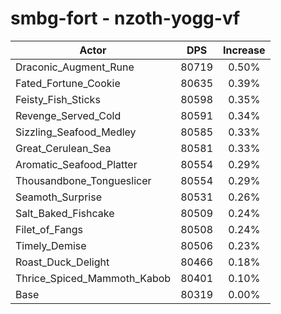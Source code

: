 # smbg-fort - nzoth-yogg-vf
| Actor | DPS | Increase |
|---|:---:|:---:|
|Draconic_Augment_Rune|80719|0.50%|
|Fated_Fortune_Cookie|80635|0.39%|
|Feisty_Fish_Sticks|80598|0.35%|
|Revenge_Served_Cold|80591|0.34%|
|Sizzling_Seafood_Medley|80585|0.33%|
|Great_Cerulean_Sea|80581|0.33%|
|Aromatic_Seafood_Platter|80554|0.29%|
|Thousandbone_Tongueslicer|80554|0.29%|
|Seamoth_Surprise|80531|0.26%|
|Salt_Baked_Fishcake|80509|0.24%|
|Filet_of_Fangs|80508|0.24%|
|Timely_Demise|80506|0.23%|
|Roast_Duck_Delight|80466|0.18%|
|Thrice_Spiced_Mammoth_Kabob|80401|0.10%|
|Base|80319|0.00%|
